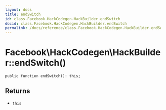 ```yaml
---
layout: docs
title: endSwitch
id: class.Facebook.HackCodegen.HackBuilder.endSwitch
docid: class.Facebook.HackCodegen.HackBuilder.endSwitch
permalink: /docs/reference/class.Facebook.HackCodegen.HackBuilder.endSwitch/
---
```

# Facebook\\HackCodegen\\HackBuilder::endSwitch()




``` Hack
public function endSwitch(): this;
```




## Returns




+ ` this `